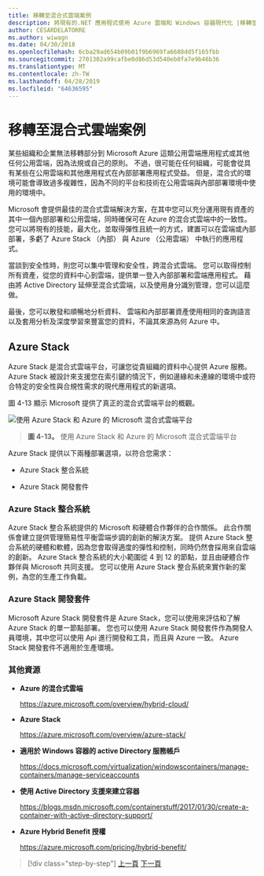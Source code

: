 ```yaml
---
title: 移轉至混合式雲端案例
description: 將現有的.NET 應用程式使用 Azure 雲端和 Windows 容器現代化 |移轉至混合式雲端案例
author: CESARDELATORRE
ms.author: wiwagn
ms.date: 04/30/2018
ms.openlocfilehash: 6cba29ad654b09b01f9b6969fa6688dd5f165fbb
ms.sourcegitcommit: 2701302a99cafbe0d86d53d540eb0fa7e9b46b36
ms.translationtype: MT
ms.contentlocale: zh-TW
ms.lasthandoff: 04/28/2019
ms.locfileid: "64636595"
---
```

# <a name="migrate-to-hybrid-cloud-scenarios"></a>移轉至混合式雲端案例

某些組織和企業無法移轉部分到 Microsoft Azure 這類公用雲端應用程式或其他任何公用雲端，因為法規或自己的原則。 不過，很可能在任何組織，可能會從具有某些在公用雲端和其他應用程式在內部部署應用程式受益。 但是，混合式的環境可能會導致過多複雜性，因為不同的平台和技術在公用雲端與內部部署環境中使用的環境中。

Microsoft 會提供最佳的混合式雲端解決方案，在其中您可以充分運用現有資產的其中一個內部部署和公用雲端，同時確保可在 Azure 的混合式雲端中的一致性。 您可以將現有的技能，最大化，並取得彈性且統一的方式，建置可以在雲端或內部部署，多虧了 Azure Stack （內部） 與 Azure （公用雲端） 中執行的應用程式。

當談到安全性時，則您可以集中管理和安全性，跨混合式雲端。 您可以取得控制所有資產，從您的資料中心到雲端，提供單一登入內部部署和雲端應用程式。 藉由將 Active Directory 延伸至混合式雲端，以及使用身分識別管理，您可以這麼做。

最後，您可以散發和順暢地分析資料、 雲端和內部部署資產使用相同的查詢語言以及套用分析及深度學習來豐富您的資料，不論其來源為何 Azure 中。

## <a name="azure-stack"></a>Azure Stack

Azure Stack 是混合式雲端平台，可讓您從貴組織的資料中心提供 Azure 服務。 Azure Stack 被設計來支援您在索引鍵的情況下，例如邊緣和未連線的環境中或符合特定的安全性與合規性需求的現代應用程式的新選項。

圖 4-13 顯示 Microsoft 提供了真正的混合式雲端平台的概觀。

![使用 Azure Stack 和 Azure 的 Microsoft 混合式雲端平台](./media/image13.jpg)

> **圖 4-13。** 使用 Azure Stack 和 Azure 的 Microsoft 混合式雲端平台

Azure Stack 提供以下兩種部署選項，以符合您需求：

- Azure Stack 整合系統

- Azure Stack 開發套件

### <a name="azure-stack-integrated-systems"></a>Azure Stack 整合系統

Azure Stack 整合系統提供的 Microsoft 和硬體合作夥伴的合作關係。 此合作關係會建立提供管理簡易性平衡雲端步調的創新的解決方案。 提供 Azure Stack 整合系統的硬體和軟體，因為您會取得適度的彈性和控制，同時仍然會採用來自雲端的創新。 Azure Stack 整合系統的大小範圍從 4 到 12 的節點，並且由硬體合作夥伴與 Microsoft 共同支援。 您可以使用 Azure Stack 整合系統來實作新的案例，為您的生產工作負載。

### <a name="azure-stack-development-kit"></a>Azure Stack 開發套件

Microsoft Azure Stack 開發套件是 Azure Stack，您可以使用來評估和了解 Azure Stack 的單一節點部署。 您也可以使用 Azure Stack 開發套件作為開發人員環境，其中您可以使用 Api 進行開發和工具，而且與 Azure 一致。 Azure Stack 開發套件不適用於生產環境。

### <a name="additional-resources"></a>其他資源

- **Azure 的混合式雲端**

    <https://azure.microsoft.com/overview/hybrid-cloud/>

- **Azure Stack**

    <https://azure.microsoft.com/overview/azure-stack/>

- **適用於 Windows 容器的 active Directory 服務帳戶**

    <https://docs.microsoft.com/virtualization/windowscontainers/manage-containers/manage-serviceaccounts>

- **使用 Active Directory 支援來建立容器**

    <https://blogs.msdn.microsoft.com/containerstuff/2017/01/30/create-a-container-with-active-directory-support/>

- **Azure Hybrid Benefit 授權**

    <https://azure.microsoft.com/pricing/hybrid-benefit/>

>[!div class="step-by-step"]
>[上一頁](modernize-your-apps-lifecycle-with-ci-cd-pipelines-and-devops-tools-in-the-cloud.md)
>[下一頁](../walkthroughs-technical-get-started-overview.md)
